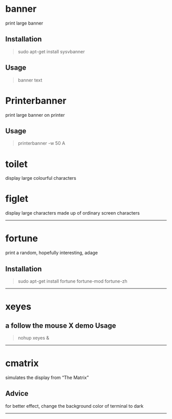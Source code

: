 banner
======
print large banner

Installation
-----------
> sudo apt-get install sysvbanner

Usage
-----
> banner text

Printerbanner
=============
print large banner on printer

Usage
-----
> printerbanner -w 50 A

toilet
======
display large colourful characters

figlet
======
display large characters made up of ordinary screen characters

<hr>

fortune
=======
print a random, hopefully interesting, adage

Installation
------------
> sudo apt-get install fortune fortune-mod fortune-zh

<hr>

xeyes
=====
a follow the mouse X demo
Usage
-----
> nohup xeyes & 

<hr>

cmatrix
=======
simulates the display from “The Matrix”

Advice
-------
for better effect, change the background color of terminal to dark

<hr>
